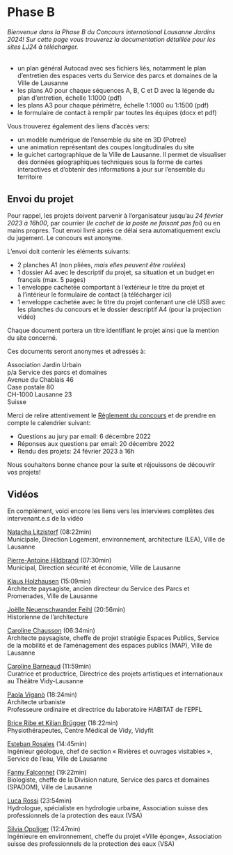 <!-- ###### As for the previous events, the creation of the works for Lausanne Jardins 2024 is subject to an international competition in order to maintain the level of excellence of the festival and the prestige acquired in the fields of landscape architecture and urban development. The call for applications will be launched on Monday, 3 October 2022. The programme and the description of the competition sites can be downloaded here. -->

# Phase B 

###### Bienvenue dans la Phase B du Concours international Lausanne Jardins 2024! Sur cette page vous trouverez la documentation détaillée pour les sites LJ24 à télécharger.

- un plan général Autocad avec ses fichiers liés, notamment le plan d’entretien des espaces verts du Service des parcs et domaines de la Ville de Lausanne
- les plans A0 pour chaque séquences A, B, C et D avec la légende du plan d’entretien, échelle 1:1000 (pdf)
- les plans A3 pour chaque périmètre, échelle 1:1000 ou 1:1500 (pdf)
- le formulaire de contact à remplir par toutes les équipes (docx et pdf)

Vous trouverez également des liens d’accès vers:
- un modèle numérique de l’ensemble du site en 3D (Potree)
- une animation représentant des coupes longitudinales du site
- le guichet cartographique de la Ville de Lausanne. Il permet de visualiser des données géographiques techniques sous la forme de cartes interactives et d’obtenir des informations à jour sur l’ensemble du territoire

## Envoi du projet

Pour rappel, les projets doivent parvenir à l’organisateur jusqu’au *24 février 2023 à 16h00*, par courrier (*le cachet de la poste ne faisant pas foi*) ou en mains propres. Tout envoi livré après ce délai sera automatiquement exclu du jugement. Le concours est anonyme.

L’envoi doit contenir les éléments suivants:

- 2 planches A1 (non pliées, *mais elles peuvent être roulées*)
- 1 dossier A4 avec le descriptif du projet, sa situation et un budget en français (max. 5 pages)
- 1 enveloppe cachetée comportant à l’extérieur le titre du projet et à l’intérieur le formulaire de contact (à télécharger ici)
- 1 enveloppe cachetée avec le titre du projet contenant une clé USB avec les planches du concours et le dossier descriptif A4 (pour la projection vidéo)

Chaque document portera un titre identifiant le projet ainsi que la mention du site concerné.

Ces documents seront anonymes et adressés à:

Association Jardin Urbain  
p/a Service des parcs et domaines  
Avenue du Chablais 46  
Case postale 80  
CH-1000 Lausanne 23  
Suisse

Merci de relire attentivement le [Règlement du concours](../documents/LJ_1_Brief_Guidelines-Reglement_Programme.zip) et de prendre en compte le calendrier suivant:

- Questions au jury par email: 6 décembre 2022
- Réponses aux questions par email: 20 décembre 2022
- Rendu des projets: 24 février 2023 à 16h

Nous souhaitons bonne chance pour la suite et réjouissons de découvrir vos projets!

## Vidéos

En complément, voici encore les liens vers les interviews complètes des intervenant.e.s de la vidéo

[Natacha Litzistorf](https://vimeo.com/767195349/3d8cddd684) (08:22min)  
Municipale, Direction Logement, environnement, architecture (LEA), Ville de Lausanne

[Pierre-Antoine Hildbrand](https://vimeo.com/767195448/0e0ff66300) (07:30min)  
Municipal, Direction sécurité et économie, Ville de Lausanne

[Klaus Holzhausen](https://vimeo.com/767195198/d69e7ccd0b) (15:09min)  
Architecte paysagiste, ancien directeur du Service des Parcs et Promenades, Ville de Lausanne

[Joëlle Neuenschwander Feihl](https://vimeo.com/767195056/c12929fef0) (20:56min)  
Historienne de l’architecture

[Caroline Chausson](https://vimeo.com/767194926/a332b22162) (06:34min)  
Architecte paysagiste, cheffe de projet stratégie Espaces Publics, Service de la mobilité et de l’aménagement des espaces publics (MAP), Ville de Lausanne

[Caroline Barneaud](https://vimeo.com/767194885/62c2af680c) (11:59min)  
Curatrice et productrice, Directrice des projets artistiques et internationaux au Théâtre Vidy-Lausanne

[Paola Viganò](https://vimeo.com/767195391/59511aa601) (18:24min)  
Architecte urbaniste  
Professeure ordinaire et directrice du laboratoire HABITAT de l’EPFL

[Brice Ribe et Kilian Brügger](https://vimeo.com/767195130/4af93d5eb8) (18:22min)  
Physiothérapeutes, Centre Médical de Vidy, Vidyfit

[Esteban Rosales](https://vimeo.com/767194962/9acb8e6bee) (14:45min)  
Ingénieur géologue, chef de section « Rivières et ouvrages visitables », Service de l’eau, Ville de Lausanne

[Fanny Falconnet](https://vimeo.com/767195008/5fff5b5f4e) (19:22min)  
Biologiste, cheffe de la Division nature, Service des parcs et domaines (SPADOM), Ville de Lausanne

[Luca Rossi](https://vimeo.com/767195262/51f56eed9e) (23:54min)  
Hydrologue, spécialiste en hydrologie urbaine, Association suisse des professionnels de la protection des eaux (VSA)

[Silvia Oppliger](https://vimeo.com/767195472/29d2b2f8f5) (12:47min)  
Ingénieure en environnement, cheffe du projet «Ville éponge», Association suisse des professionnels de la protection des eaux (VSA)